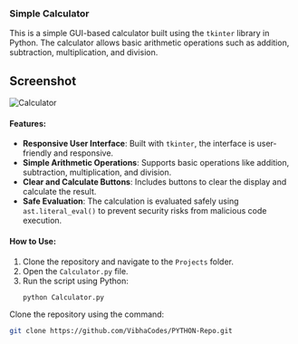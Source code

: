 ### Simple Calculator
This is a simple GUI-based calculator built using the `tkinter` library in Python. The calculator allows basic arithmetic operations such as addition, subtraction, multiplication, and division.

## Screenshot

![Calculator](Projects/images/Calculator.png)

#### Features:
- **Responsive User Interface**: Built with `tkinter`, the interface is user-friendly and responsive.
- **Simple Arithmetic Operations**: Supports basic operations like addition, subtraction, multiplication, and division.
- **Clear and Calculate Buttons**: Includes buttons to clear the display and calculate the result.
- **Safe Evaluation**: The calculation is evaluated safely using `ast.literal_eval()` to prevent security risks from malicious code execution.

#### How to Use:
1. Clone the repository and navigate to the `Projects` folder.
2. Open the `Calculator.py` file.
3. Run the script using Python:
   ```bash
   python Calculator.py
   
Clone the repository using the command:

```bash
git clone https://github.com/VibhaCodes/PYTHON-Repo.git
